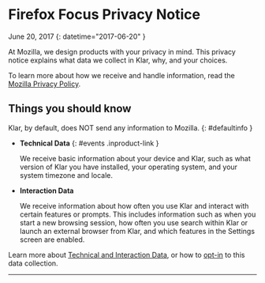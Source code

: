 # Firefox Focus Privacy Notice

June 20, 2017
{: datetime="2017-06-20" }

At Mozilla, we design products with your privacy in mind. This privacy notice explains what data we collect in Klar, why, and your choices. 

To learn more about how we receive and handle information, read the [Mozilla Privacy Policy](https://www.mozilla.org/privacy/).

## Things you should know

Klar, by default, does NOT send any information to Mozilla.
{: #defaultinfo }

* **Technical Data**
{: #events .inproduct-link }

	We receive basic information about your device and Klar, such as what version of Klar you have installed, your operating system, and your system timezone and locale.

* **Interaction Data**

	We receive information about how often you use Klar and interact with certain features or prompts. This includes information such as when you start a new browsing session, how often you use search within Klar or launch an external browser from Klar, and which features in the Settings screen are enabled.
	
Learn more about [Technical and Interaction Data](https://github.com/mozilla-mobile/focus/wiki/Event-Tracking-with-Mozilla's-Telemetry-Service), or how to [opt-in](https://support.mozilla.org/kb/send-anonymous-usage-data-firefox-mobile-devices)  to this data collection.

---------------------------------------

